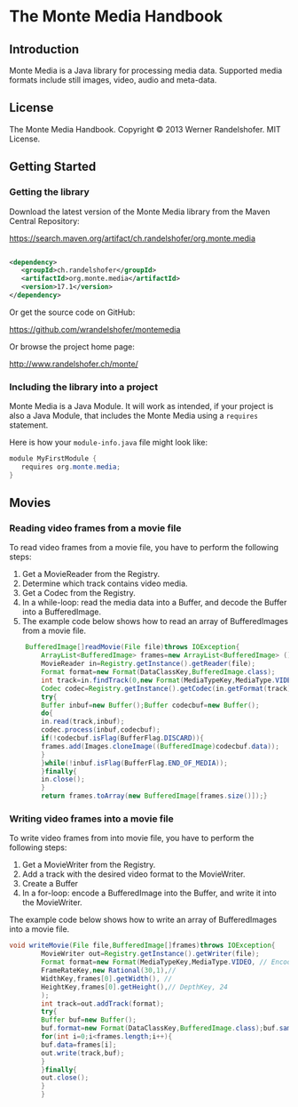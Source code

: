# The Monte Media Handbook

## Introduction

Monte Media is a Java library for processing media data. Supported media
formats include still images, video, audio and meta-data.

## License

The Monte Media Handbook. Copyright © 2013 Werner Randelshofer. MIT License.

## Getting Started

### Getting the library

Download the latest version of the Monte Media library from the
Maven Central Repository:

https://search.maven.org/artifact/ch.randelshofer/org.monte.media

```xml

<dependency>
   <groupId>ch.randelshofer</groupId>
   <artifactId>org.monte.media</artifactId>
   <version>17.1</version>
</dependency>
```

Or get the source code on GitHub:

https://github.com/wrandelshofer/montemedia

Or browse the project home page:

http://www.randelshofer.ch/monte/

### Including the library into a project

Monte Media is a Java Module. It will work as intended, if your project is also a Java Module,
that includes the Monte Media using a `requires` statement.

Here is how your `module-info.java` file might look like:

```java
module MyFirstModule {
   requires org.monte.media;
}
```

## Movies

### Reading video frames from a movie file

To read video frames from a movie file, you have to perform the following steps:

1. Get a MovieReader from the Registry.
2. Determine which track contains video media.
3. Get a Codec from the Registry.
4. In a while-loop: read the media data into a Buffer, and decode the Buffer into
   a BufferedImage.
5. The example code below shows how to read an array of BufferedImages from a
   movie file.

```java
    BufferedImage[]readMovie(File file)throws IOException{
        ArrayList<BufferedImage> frames=new ArrayList<BufferedImage> ();
        MovieReader in=Registry.getInstance().getReader(file);
        Format format=new Format(DataClassKey,BufferedImage.class);
        int track=in.findTrack(0,new Format(MediaTypeKey,MediaType.VIDEO));
        Codec codec=Registry.getInstance().getCodec(in.getFormat(track),format);
        try{
        Buffer inbuf=new Buffer();Buffer codecbuf=new Buffer();
        do{
        in.read(track,inbuf);
        codec.process(inbuf,codecbuf);
        if(!codecbuf.isFlag(BufferFlag.DISCARD)){
        frames.add(Images.cloneImage((BufferedImage)codecbuf.data));
        }
        }while(!inbuf.isFlag(BufferFlag.END_OF_MEDIA));
        }finally{
        in.close();
        }
        return frames.toArray(new BufferedImage[frames.size()]);}
```

### Writing video frames into a movie file

To write video frames from into movie file, you have to perform the following steps:

1. Get a MovieWriter from the Registry.
2. Add a track with the desired video format to the MovieWriter.
3. Create a Buffer
4. In a for-loop: encode a BufferedImage into the Buffer, and write it into the MovieWriter.

The example code below shows how to write an array of BufferedImages into a movie file.

```java
void writeMovie(File file,BufferedImage[]frames)throws IOException{
        MovieWriter out=Registry.getInstance().getWriter(file);
        Format format=new Format(MediaTypeKey,MediaType.VIDEO, // EncodingKey, ENCODING_AVI_MJPG,
        FrameRateKey,new Rational(30,1),//
        WidthKey,frames[0].getWidth(), //
        HeightKey,frames[0].getHeight(),// DepthKey, 24
        );
        int track=out.addTrack(format);
        try{
        Buffer buf=new Buffer();
        buf.format=new Format(DataClassKey,BufferedImage.class);buf.sampleDuration=format.get(FrameRateKey).inverse();
        for(int i=0;i<frames.length;i++){
        buf.data=frames[i];
        out.write(track,buf);
        }
        }finally{
        out.close();
        }
        }
```